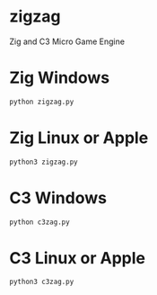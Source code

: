 # zigzag
Zig and C3 Micro Game Engine


# Zig Windows
```bash
python zigzag.py
```

# Zig Linux or Apple
```bash
python3 zigzag.py
```

# C3 Windows
```bash
python c3zag.py
```

# C3 Linux or Apple
```bash
python3 c3zag.py
```
